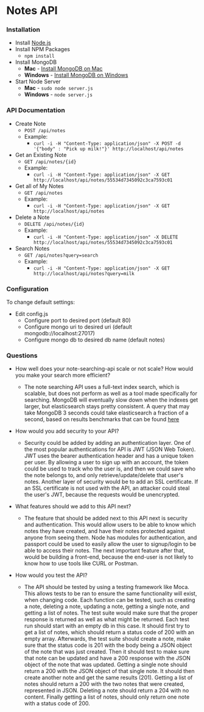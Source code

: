 # Notes API

### Installation
- Install [Node.js]
- Install NPM Packages
  - ```npm install```
- Install MongoDB
  - **Mac** - [Install MongoDB on Mac]
  - **Windows** - [Install MongoDB on Windows]
- Start Node Server
  - **Mac** - ```sudo node server.js```
  - **Windows** - ```node server.js```
  
### API Documentation
- Create Note
  - ```POST /api/notes```
  - Example:
    - ```curl -i -H "Content-Type: application/json" -X POST -d '{"body" : "Pick up milk!"}' http://localhost/api/notes```
- Get an Existing Note
  - ```GET /api/notes/{id}```
  - Example:
    - ```curl -i -H "Content-Type: application/json" -X GET http://localhost/api/notes/55534d7345092c3ca7593c01```
- Get all of My Notes
  - ```GET /api/notes```
  - Example:
    - ```curl -i -H "Content-Type: application/json" -X GET http://localhost/api/notes```
- Delete a Note
  - ```DELETE /api/notes/{id}```
  - Example:
    - ```curl -i -H "Content-Type: application/json" -X DELETE http://localhost/api/notes/55534d7345092c3ca7593c01```
- Search Notes
  - ```GET /api/notes?query=search```
  - Example:
    - ```curl -i -H "Content-Type: application/json" -X GET http://localhost/api/notes?query=milk```
    
### Configuration
To change default settings:
- Edit config.js
  - Configure port to desired port (default 80)
  - Configure mongo uri to desired uri (default mongodb://localhost:27017)
  - Configure mongo db to desired db name (default notes)

### Questions
- How well does your note-searching-api scale or not scale? How would you make your search more efficient?
  - The note searching API uses a full-text index search, which is scalable, but does not perform as well
  as a tool made specifically for searching. MongoDB will eventually slow down when the indexes get larger,
  but elasticsearch stays pretty consistent. A query that may take MongoDB 3 seconds could take elasticsearch
  a fraction of a second, based on results benchmarks that can be found [here]

- How would you add security to your API?
  - Security could be added by adding an authentication layer. One of the most popular authentications for API
  is JWT (JSON Web Token). JWT uses the bearer authentication header and has a unique token per user. By allowing
  a user to sign up with an account, the token could be used to track who the user is, and then we could save 
  who the note belongs to, and only retrieve/update/delete that user's notes. Another layer of security
  would be to add an SSL certificate. If an SSL certificate is not used with the API, an attacker could 
  steal the user's JWT, because the requests would be unencrypted.

- What features should we add to this API next?
  - The feature that should be added next to this API next is security and authentication. This would allow users
  to be able to know which notes they have created, and have their notes protected against anyone from seeing them.
  Node has modules for authentication, and passport could be used to easily allow the user to signup/login to be able
  to access their notes. The next important feature after that, would be building a front-end, because the end-user
  is not likely to know how to use tools like CURL or Postman.

- How would you test the API?
  - The API should be tested by using a testing framework like Moca. This allows tests to be ran to ensure
  the same functionality will exist, when changing code. Each function can be tested, such as creating a note,
  deleting a note, updating a note, getting a single note, and getting a list of notes. The test suite would make sure
  that the proper response is returned as well as what might be returned. Each test run should start with an empty
  db in this case. It should first try to get a list of notes, which should return a status code of 200 with an
  empty array. Afterwards, the test suite should create a note, make sure that the status code is 201 with the body
  being a JSON object of the note that was just created. Then it should test to make sure that note can be updated
  and have a 200 response with the JSON object of the note that was updated. Getting a single note should return
  a 200 with the JSON object of that single note. It should then create another note and get the same results (201).
  Getting a list of notes should return a 200 with the two notes that were created, represented in JSON. Deleting
  a note should return a 204 with no content. Finally getting a list of notes, should only return one note with
  a status code of 200.

[Node.js]: https://nodejs.org/download/
[Install MongoDB on Mac]: http://docs.mongodb.org/manual/tutorial/install-mongodb-on-os-x/
[Install MongoDB on Windows]: http://docs.mongodb.org/manual/tutorial/install-mongodb-on-windows/
[here]: http://blog.quarkslab.com/mongodb-vs-elasticsearch-the-quest-of-the-holy-performances.html
